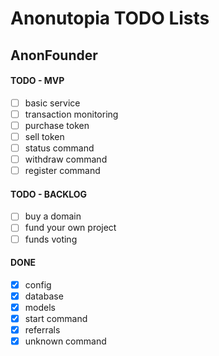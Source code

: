 # Anonutopia TODO Lists

## AnonFounder

#### TODO - MVP

- [ ] basic service
- [ ] transaction monitoring
- [ ] purchase token
- [ ] sell token
- [ ] status command
- [ ] withdraw command
- [ ] register command

#### TODO - BACKLOG

- [ ] buy a domain
- [ ] fund your own project
- [ ] funds voting

#### DONE

- [x] config
- [x] database
- [x] models
- [x] start command
- [x] referrals
- [x] unknown command

